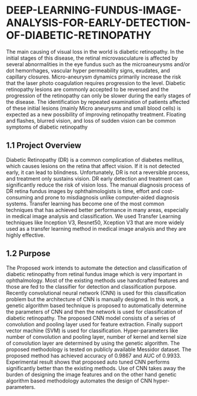 # DEEP-LEARNING-FUNDUS-IMAGE-ANALYSIS-FOR-EARLY-DETECTION-OF-DIABETIC-RETINOPATHY
The main causing of visual loss in the world is diabetic retinopathy. In the initial stages of this 
disease, the retinal microvasculature is affected by several abnormalities in the eye fundus such 
as the microaneurysms and/or dot hemorrhages, vascular hyper permeability signs, exudates, and 
capillary closures. Micro-aneurysm dynamics primarily increase the risk that the laser photo 
coagulation requires progression to the level. Diabetic retinopathy lesions are commonly accepted 
to be reversed and the progression of the retinopathy can only be slower during the early stages of 
the disease. The identification by repeated examination of patients affected of these initial lesions 
(mainly Micro aneurysms and small blood cells) is expected as a new possibility of improving 
retinopathy treatment. Floating and flashes, blurred vision, and loss of sudden vision can be 
common symptoms of diabetic retinopathy
## 1.1 Project Overview
Diabetic Retinopathy (DR) is a common complication of diabetes mellitus, which causes lesions 
on the retina that affect vision. If it is not detected early, it can lead to blindness. Unfortunately, 
DR is not a reversible process, and treatment only sustains vision. DR early detection and treatment 
can significantly reduce the risk of vision loss. The manual diagnosis process of DR retina fundus 
images by ophthalmologists is time, effort and cost-consuming and prone to misdiagnosis unlike 
computer-aided diagnosis systems.
Transfer learning has become one of the most common techniques that has achieved better 
performance in many areas, especially in medical image analysis and classification. We used 
Transfer Learning techniques like Inception V3, Resnet50, Xception V3 that are more widely used 
as a transfer learning method in medical image analysis and they are highly effective.
## 1.2 Purpose
 The Proposed work intends to automate the detection and classification of diabetic
retinopathy from retinal fundus image which is very important in ophthalmology. Most of the
existing methods use handcrafted features and those are fed to the classifier for detection and
classification purpose. Recently convolutional neural network (CNN) is used for this classification
problem but the architecture of CNN is manually designed. In this work, a genetic algorithm based
technique is proposed to automatically determine the parameters of CNN and then the network is
used for classification of diabetic retinopathy. The proposed CNN model consists of a series of
convolution and pooling layer used for feature extraction. Finally support vector machine (SVM)
is used for classification. Hyper-parameters like number of convolution and pooling layer, number
of kernel and kernel size of convolution layer are determined by using the genetic algorithm. The
proposed methodology is tested on publicly available Messidor dataset. The proposed method has
achieved accuracy of 0.9867 and AUC of 0.9933. Experimental result shows that proposed auto
tuned CNN performs significantly better than the existing methods. Use of CNN takes away the
burden of designing the image features and on the other hand genetic algorithm based methodology
automates the design of CNN hyper-parameters.
